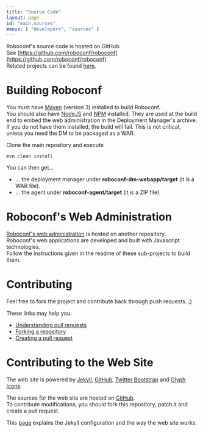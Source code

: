 ```yaml
---
title: "Source Code"
layout: page
id: "main.sources"
menus: [ "developers", "sources" ]
---
```


Roboconf's source code is hosted on GitHub.  
See [https://github.com/roboconf/roboconf](https://github.com/roboconf/roboconf)  
Related projects can be found [here](https://github.com/roboconf).


# Building Roboconf

You must have [Maven](http://maven.apache.org/) (version 3) installed to build Roboconf.  
You should also have [NodeJS](http://nodejs.org/) and [NPM](https://www.npmjs.org/) installed.
They are used at the build end to embed the web administration in the Deployment Manager's archive. If you
do not have them installed, the build will fail. This is not critical, unless you need the DM
to be packaged as a WAR.

Clone the main repository and execute

	mvn clean install

You can then get...

* ... the deployment manager under **roboconf-dm-webapp/target** (it is a WAR file).
* ... the agent under **roboconf-agent/target** (it is a ZIP file).


# Roboconf's Web Administration

[Roboconf's web administration](https://github.com/roboconf/roboconf-web-administration) is hosted on another repository.  
Roboconf's web applications are developed and built with Javascript technologies.  
Follow the instructions given in the readme of these sub-projects to build them.


# Contributing

Feel free to fork the project and contribute back through push requests. ;)

These links may help you.

* [Understanding pull requests](https://help.github.com/articles/using-pull-requests)
* [Forking a repository](https://help.github.com/articles/fork-a-repo)
* [Creating a pull request](https://help.github.com/articles/creating-a-pull-request)


# Contributing to the Web Site

The web site is powered by [Jekyll](http://jekyllrb.com), [GitHub](http://github.com), 
[Twitter Bootstrap](http://getbootstrap.com) and [Glyph Icons](http://glyphicons.com).

The sources for the web site are hosted on [GitHub](https://github.com/roboconf/roboconf.github.io).  
To contribute modifications, you should fork this repository, patch it and create a pull request.

This [page](developer-guide/web-site-organization.html) explains the Jekyll configuration and the way the web site works.
